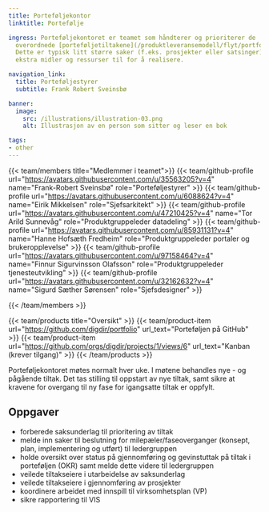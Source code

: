 ```yaml
---
title: Porteføljekontor
linktitle: Portefølje

ingress: Porteføljekontoret er teamet som håndterer og prioriterer de
  overordnede [porteføljetiltakene](/produktleveransemodell/flyt/portfolio/).
  Dette er typisk litt større saker (f.eks. prosjekter eller satsinger) som det må settes av
  ekstra midler og ressurser til for å realisere.

navigation_link:
  title: Porteføljestyrer
  subtitle: Frank Robert Sveinsbø

banner:
  image:
    src: /illustrations/illustration-03.png
    alt: Illustrasjon av en person som sitter og leser en bok

tags:
- other
---
```


{{< team/members title="Medlemmer i teamet">}}
{{< team/github-profile url="https://avatars.githubusercontent.com/u/35563205?v=4" name="Frank-Robert Sveinsbø" role="Porteføljestyrer" >}}
{{< team/github-profile url="https://avatars.githubusercontent.com/u/6088624?v=4" name="Eirik Mikkelsen" role="Sjefsarkitekt" >}}
{{< team/github-profile url="https://avatars.githubusercontent.com/u/47210425?v=4" name="Tor Arild Sunnevåg" role="Produktgruppeleder datadeling" >}}
{{< team/github-profile url="https://avatars.githubusercontent.com/u/85931131?v=4" name="Hanne Hofsæth Fredheim" role="Produktgruppeleder portaler og brukeropplevelse" >}}
{{< team/github-profile url="https://avatars.githubusercontent.com/u/97158464?v=4" name="Finnur Sigurvinsson Olafsson" role="Produktgruppeleder tjenesteutvikling" >}}
{{< team/github-profile url="https://avatars.githubusercontent.com/u/32162632?v=4" name="Sigurd Sæther Sørensen" role="Sjefsdesigner" >}}

{{< /team/members >}}

{{< team/products title="Oversikt" >}}
{{< team/product-item url="https://github.com/digdir/portfolio" url_text="Porteføljen på GitHub" >}}
{{< team/product-item url="https://github.com/orgs/digdir/projects/1/views/6" url_text="Kanban (krever tilgang)" >}}
{{< /team/products >}}

Porteføljekontoret møtes normalt hver uke. I møtene behandles nye - og pågående tiltak.
Det tas stilling til oppstart av nye tiltak, samt sikre at kravene for overgang til ny fase for igangsatte tiltak er oppfylt.

## Oppgaver

- forberede saksunderlag til prioritering av tiltak
- melde inn saker til beslutning for milepæler/faseoverganger (konsept, plan, implementering og utført) til ledergruppen
- holde oversikt over status på gjennomføring og gevinstuttak på tiltak i porteføljen (OKR) samt melde dette videre til ledergruppen
- veilede tiltakseiere i utarbeidelse av saksunderlag
- veilede tiltakseiere i gjennomføring av prosjekter
- koordinere arbeidet med innspill til virksomhetsplan (VP)
- sikre rapportering til VIS
